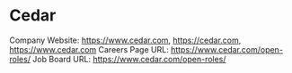 # Cedar

Company Website: https://www.cedar.com, https://cedar.com, https://www.cedar.com
Careers Page URL: https://www.cedar.com/open-roles/
Job Board URL: https://www.cedar.com/open-roles/